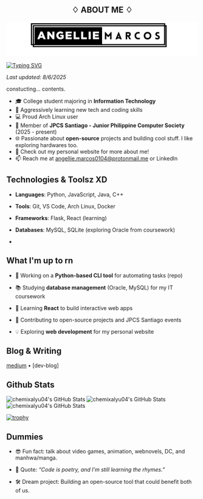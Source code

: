 <h2 align="center">
♢ ABOUT ME ♢
</h2>

![alt text](banner.png)

[![Typing SVG](https://readme-typing-svg.demolab.com?font=Fira+Code&weight=500&size=30&duration=1000&pause=500&color=7F7088&width=435&lines=%F0%9F%91%8B+Hi!+I'm+Angie+%F0%9F%9A%80;%E2%9F%A1++enjoy+your+stay+here+%E2%9F%A1)](https://git.io/typing-svg)

_Last updated: 8/6/2025_

constucting... contents.

- 🎓 College student majoring in **Information Technology**
- 🚀 Aggressively learning new tech and coding skills
- 💻 Proud Arch Linux user
- 🌟 Member of **JPCS Santiago - Junior Philippine Computer Society** (2025 - present)
- 🌐 Passionate about **open-source** projects and building cool stuff. I like exploring hardwares too.
- 📍 Check out my personal website for more about me!
- 📫 Reach me at angellie.marcos0104@protonmail.me or LinkedIn
## Technologies & Toolsz XD
-   **Languages**: Python, JavaScript, Java, C++
    
-   **Tools**: Git, VS Code, Arch Linux, Docker
    
-   **Frameworks**: Flask, React (learning)
    
-   **Databases**: MySQL, SQLite (exploring Oracle from coursework)
- 
## What I'm up to rn
-   🔨 Working on a **Python-based CLI tool** for automating tasks (repo)
    
-   📚 Studying **database management** (Oracle, MySQL) for my IT coursework
    
-   🌱 Learning **React** to build interactive web apps
    
-   🤝 Contributing to open-source projects and JPCS Santiago events
    
-   💡 Exploring **web development** for my personal website

## Blog & Writing
[medium](https://medium.com/@chemixalyu04) • [dev-blog]

## Github Stats

<img src="https://github-readme-stats.vercel.app/api?username=chemixalyu04&theme=default&show_icons=true&hide_border=true&count_private=true" alt="chemixalyu04's GitHub Stats" />

<img src="https://github-readme-stats.vercel.app/api/top-langs/?username=chemixalyu04&theme=default&show_icons=true&hide_border=true&layout=compact" alt="chemixalyu04's GitHub Stats"/>

<img src="https://streak-stats.demolab.com?user=chemixalyu04&theme=default&hide_border=true" alt="chemixalyu04's GitHub Stats"/>

[![trophy](https://github-profile-trophy.vercel.app/?username=chemixalyu04)](https://github.com/ryo-ma/github-profile-trophy)
## Dummies

-   😎 Fun fact: talk about video games, animation, webnovels, DC, and manhwa/manga.
    
  -   💭 Quote: _“Code is poetry, and I’m still learning the rhymes.”_
    
-   🛠️ Dream project: Building an open-source tool that could benefit both of us. 
